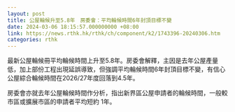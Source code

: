 ```yaml
---
layout: post
title: 公屋輪候升至5.8年　房委會：平均輪候時間6年封頂目標不變
date: 2024-03-06 18:15:57.000000000 +08:00
link: https://news.rthk.hk/rthk/ch/component/k2/1743396-20240306.htm
categories: rthk
---
```


最新公屋輪候冊平均輪候時間上升至5.8年。房委會解釋，主因是去年公屋產量低，加上部份工程出現延誤導致，但強調平均輪候時間6年封頂目標不變，有信心公屋綜合輪候時間在2026/27年度回落到4.5年。

房委會亦就去年公屋輪候時間作分析，指出新界區公屋申請者的輪候時間，一般較市區或擴展市區的申請者平均短約 1年。
